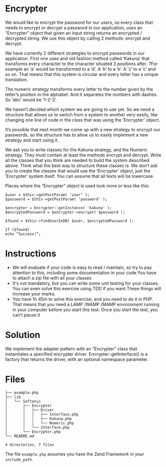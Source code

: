 Encrypter
=========

We would like to encrypt the password for our users, so every class that needs
to encrypt or decrypt a password in our application, uses an “Encrypter” 
object that given an input string returns an encrypted / decrypted string. We
use this object by calling 2 methods: encrypt and decrypt.

We have currently 2 different strategies to encrypt passwords in our 
application. First one uses and old fashion method called ‘Kakuna’ that 
transforms every character to the character situated 3 positions after.
7For example an ‘a’ would be transformed to a ‘d’. A ‘b’ to a ‘e’. A ‘z’
to a ‘c’ and so on. That means that this system is circular and every letter 
has a unique translation.

The numeric strategy transforms every letter to the number given by the 
letter’s position in the alphabet. And it separates the numbers with dashes.
So ‘abc’ would be ’1-2-3’.

We haven’t decided which system we are going to use yet. So we need a 
structure that allows us to switch from a system to another very easily,
like changing one line of code in the class that was using the 
‘Encrypter’ object.

It’s possible that next month we come up with a new strategy to encrypt our 
passwords, so the structure has to allow us to easily implement a new strategy 
and start using it.

We ask you to write classes for the Kakuna strategy, and the Numeric strategy.
They must contain at least the methods encrypt and decrypt. Write all the 
classes that you think are needed to build the system described above. Think 
what the best way to structure these classes is. We don’t ask you to create 
the classes that would use the ‘Encrypter’ object, just the ‘Encrypter’ system 
itself. You can assume that all texts will be lowercase.

Places where the “Encrypter” object is used look more or less like this:

    $user = $this->getPostParam( ‘user’ );
    $password = $this->getPostParam( ‘password’ );

    $encrypter = Encrypter::getInstance( 'kakuna' );
    $encryptedPassword = $encrypter->encrypt( $password );

    $found = $this->findUserInDB( $user, $encryptedPassword );

    If ($found)
    echo “Success!”;

Instructions
============

 *  We will evaluate if your code is easy to read / maintain, so try to pay 
    attention to this, including some documentation in your code.You have 
    to attach a zip file with all your classes
 *  It's not mandatory, but you can write some unit testing for your classes.
    You can even solve this exercise using TDD if you want.These things will 
    increase your marks.
 *  You have 1h 45m to solve this exercise, and you need to do it in PHP. 
    That means that you need a LAMP /WAMP /MAMP  environment running in your 
    computer before you start this test. Once you start the test, you can’t 
    pause it

Solution
========

We implement the adapter pattern with an "Encrypter" class that instantiates
a specified encrypter driver. Encrypter::getInterface() is a factory that 
returns the driver, with an optional namespace parameter.

Files
=====

    ├── example.php
    ├── lib
    │   └── Softonic
    │       ├── Encrypter
    │       │   ├── Driver
    │       │   │   ├── Interface.php
    │       │   │   ├── Kakuna.php
    │       │   │   └── Numeric.php
    │       │   └── Interface.php
    │       └── Encrypter.php
    └── README.md

    4 directories, 7 files

The file `example.php` assumes you have the Zend Framework in your `include_path`.


